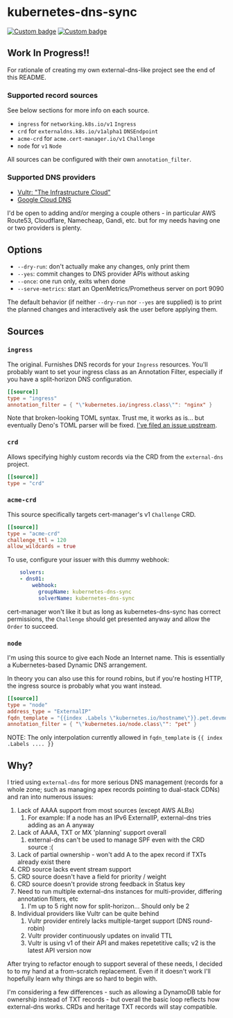 # kubernetes-dns-sync

[![Custom badge](https://img.shields.io/endpoint?url=https%3A%2F%2Fdeno-visualizer.danopia.net%2Fshields%2Fdep-count%2Fgh%2Fdanopia%2Fkubernetes-dns-sync%2Fcontroller%2Fmod.ts)][deno-vis]
[![Custom badge](https://img.shields.io/endpoint?url=https%3A%2F%2Fdeno-visualizer.danopia.net%2Fshields%2Fupdates%2Fgh%2Fdanopia%2Fkubernetes-dns-sync%2Fcontroller%2Fmod.ts)][deno-vis]

[deno-vis]: https://deno-visualizer.danopia.net/dependencies-of/https/raw.githubusercontent.com/danopia/kubernetes-dns-sync/main/controller/mod.ts?rankdir=LR

## Work In Progress!!

For rationale of creating my own external-dns-like project see the end of this README.

### Supported record sources

See below sections for more info on each source.

* `ingress` for `networking.k8s.io/v1` `Ingress`
* `crd` for `externaldns.k8s.io/v1alpha1` `DNSEndpoint`
* `acme-crd` for `acme.cert-manager.io/v1` `Challenge`
* `node` for `v1` `Node`

All sources can be configured with their own `annotation_filter`.

### Supported DNS providers

* [Vultr: "The Infrastructure Cloud"](https://www.vultr.com/)
* [Google Cloud DNS](https://cloud.google.com/dns)

I'd be open to adding and/or merging a couple others - in particular
AWS Route53,
Cloudflare,
Namecheap,
Gandi,
etc. but for my needs having one or two providers is plenty.

## Options

* `--dry-run`: don't actually make any changes, only print them
* `--yes`: commit changes to DNS provider APIs without asking
* `--once`: one run only, exits when done
* `--serve-metrics`: start an OpenMetrics/Prometheus server on port 9090

The default behavior
(if neither `--dry-run` nor `--yes` are supplied)
is to print the planned changes and
interactively ask the user before applying them.

## Sources

### `ingress`

The original. Furnishes DNS records for your `Ingress` resources.
You'll probably want to set your ingress class as an Annotation Filter,
especially if you have a split-horizon DNS configuration.

```toml
[[source]]
type = "ingress"
annotation_filter = { "\"kubernetes.io/ingress.class\"": "nginx" }
```

Note that broken-looking TOML syntax. Trust me, it works as is...
but eventually Deno's TOML parser will be fixed.
[I've filed an issue upstream](https://github.com/denoland/deno_std/issues/823).

### `crd`

Allows specifying highly custom records via the CRD from the `external-dns` project.

```toml
[[source]]
type = "crd"
```

### `acme-crd`

This source specifically targets cert-manager's v1 `Challenge` CRD.

```toml
[[source]]
type = "acme-crd"
challenge_ttl = 120
allow_wildcards = true
```

To use, configure your issuer with this dummy webhook:

```yaml
    solvers:
    - dns01:
        webhook:
          groupName: kubernetes-dns-sync
          solverName: kubernetes-dns-sync
```

cert-manager won't like it but as long as kubernetes-dns-sync has correct permissions,
the `Challenge` should get presented anyway and allow the `Order` to succeed.

### `node`

I'm using this source to give each Node an Internet name.
This is essentially a Kubernetes-based Dynamic DNS arrangement.

In theory you can also use this for round robins,
but if you're hosting HTTP, the ingress source is probably what you want instead.

```toml
[[source]]
type = "node"
address_type = "ExternalIP"
fqdn_template = "{{index .Labels \"kubernetes.io/hostname\"}}.pet.devmode.cloud"
annotation_filter = { "\"kubernetes.io/node.class\"": "pet" }
```

NOTE: The only interpolation currently allowed in `fqdn_template` is `{{ index .Labels .... }}`

## Why?

I tried using `external-dns` for more serious DNS management (records for a whole zone; such as managing apex records pointing to dual-stack CDNs) and ran into numerous issues:

1. Lack of AAAA support from most sources (except AWS ALBs)
    1. For example: If a node has an IPv6 ExternalIP, external-dns tries adding as an A anyway
1. Lack of AAAA, TXT or MX 'planning' support overall
    1. external-dns can't be used to manage SPF even with the CRD source :(
1. Lack of partial ownership - won't add A to the apex record if TXTs already exist there
1. CRD source lacks event stream support
1. CRD source doesn't have a field for priority / weight
1. CRD source doesn't provide strong feedback in Status key
1. Need to run multiple external-dns instances for multi-provider, differing annotation filters, etc
    1. I'm up to 5 right now for split-horizon... Should only be 2
1. Individual providers like Vultr can be quite behind
    1. Vultr provider entirely lacks multiple-target support (DNS round-robin)
    1. Vultr provider continuously updates on invalid TTL
    1. Vultr is using v1 of their API and makes repetetitive calls; v2 is the latest API version now

After trying to refactor enough to support several of these needs, I decided to to my hand at a from-scratch replacement. Even if it doesn't work I'll hopefully learn why things are so hard to begin with.

I'm considering a few differences - such as allowing a DynamoDB table for ownership instead of TXT records - but overall the basic loop reflects how external-dns works. CRDs and heritage TXT records will stay compatible.
